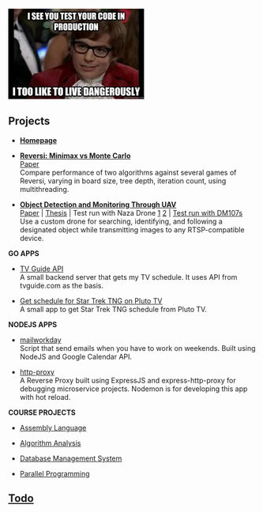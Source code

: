![](prod.jpg)

## Projects
- **[Homepage](https://github.com/bachsofttrick/bachsofttrick.github.io)**

- **[Reversi: Minimax vs Monte Carlo](https://github.com/bachsofttrick/reversi-ai531/)**\
[Paper](https://drive.google.com/file/d/1OObj9nI0WlzqSMS5g5tBLYP51jCcF6yJ/view?usp=sharing)\
Compare performance of two algorithms against several games of Reversi, varying in board size, tree depth, iteration count, using multithreading.

- **[Object Detection and Monitoring Through UAV](https://github.com/bachsofttrick/dronectrl-with-tracking)**\
[Paper](https://github.com/bachsofttrick/dronectrl-with-tracking/blob/master/paper.pdf) | 
[Thesis](https://github.com/bachsofttrick/dronectrl-with-tracking/blob/master/thesis.pdf) | 
Test run with Naza Drone [1](https://youtu.be/x6uBbzRVm_o) [2](https://youtu.be/1CBIk2xY5qs) |
[Test run with DM107s](https://youtu.be/x6QGjoSk1t8)\
Use a custom drone for searching, identifying, and following a
designated object while transmitting images to any RTSP-compatible
device.

**GO APPS** 
- [TV Guide API](https://github.com/bachsofttrick/tvguide-go)\
A small backend server that gets my TV schedule. It uses API from tvguide.com as the basis.

- [Get schedule for Star Trek TNG on Pluto TV](https://github.com/bachsofttrick/tng-schedule)\
A small app to get Star Trek TNG schedule from Pluto TV.

**NODEJS APPS**
- [mailworkday](https://github.com/bachsofttrick/mailworkday)\
Script that send emails when you have to work on weekends.
Built using NodeJS and Google Calendar API.

- [http-proxy](https://github.com/bachsofttrick/http-proxy)\
A Reverse Proxy built using ExpressJS and express-http-proxy for debugging microservice projects. Nodemon is for developing this app with hot reload.

**COURSE PROJECTS**
- [Assembly Language](https://github.com/bachsofttrick/comp-arch-cs271)

- [Algorithm Analysis](https://github.com/bachsofttrick/algolysis-cs325)

- [Database Management System](https://github.com/bachsofttrick/dbms-cs540)

- [Parallel Programming](https://github.com/bachsofttrick/parallel-cs575)

## [Todo](https://github.com/bachsofttrick/todo)

